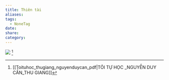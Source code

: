 ```yaml
---
title: Thiên tài
aliases: 
tags:
  - NoneTag
date: 
share: 
category:
---
```


![](https://i.imgur.com/Zs4JTtm.png)
[^1]

[^1]: [[Toituhoc_thugiang_nguyenduycan_pdf|TÔI TỰ HỌC _NGUYỄN DUY CẦN_THU GIANG]]